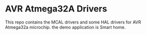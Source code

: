 # AVR Atmega32A Drivers
This repo contains the MCAL drivers 
and some HAL drivers for AVR Atmega32a microchip.
the demo application is Smart home.
